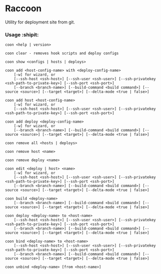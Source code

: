 Raccoon
====

Utility for deployment site from git.

### Usage :shipit:
	coon <help | version>

	coon clear - removes hook scripts and deploy configs

	coon show <configs | hosts | deploys>

	coon add <host-config-name> with <deploy-config-name>
	    [-w] for wizard, or 
	    [--ssh-host <ssh-host>] [--ssh-user <ssh-user>] [--ssh-privatekey <ssh-path-to-private-key>] [--ssh-port <ssh-port>] 
	    [--branch <branch-name>] [--build-command <build command>] [--source <source>] [--target <target>] [--delta-mode <true | false>]  

	coon add host <host-config-name>
	    [-w] for wizard, or
	    [--ssh-host <ssh-host>] [--ssh-user <ssh-user>] [--ssh-privatekey <ssh-path-to-private-key>] [--ssh-port <ssh-port>]

	coon add deploy <deploy-config-name>
	    [-w] for wizard, or
	    [--branch <branch-name>] [--build-command <build command>] [--source <source>] [--target <target>] [--delta-mode <true | false>]  

	coon remove all <hosts | deploys>

	coon remove host <name>

	coon remove deploy <name>

	coon edit <deploy | host> <name>
	    [-w] for wizard, or
	    [--ssh-host <ssh-host>] [--ssh-user <ssh-user>] [--ssh-privatekey <ssh-path-to-private-key>] [--ssh-port <ssh-port>] 
	    [--branch <branch-name>] [--build-command <build command>] [--source <source>] [--target <target>] [--delta-mode <true | false>]  

	coon build <deploy-name>
	    [--branch <branch-name>] [--build-command <build command>] [--source <source>] [--target <target>] [--delta-mode <true | false>]

	coon deploy <deploy-name> to <host-name>
	    [--ssh-host <ssh-host>] [--ssh-user <ssh-user>] [--ssh-privatekey <ssh-path-to-private-key>] [--ssh-port <ssh-port>] 
	    [--branch <branch-name>] [--build-command <build command>] [--source <source>] [--target <target>] [--delta-mode <true | false>] 
	    
	coon bind <deploy-name> to <host-name>
	    [--ssh-host <ssh-host>] [--ssh-user <ssh-user>] [--ssh-privatekey <ssh-path-to-private-key>] [--ssh-port <ssh-port>] 
	    [--branch <branch-name>] [--build-command <build command>] [--source <source>] [--target <target>] [--delta-mode <true | false>] 

	coon unbind <deploy-name> [from <host-name>]

